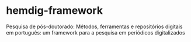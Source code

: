 # hemdig-framework
Pesquisa de pós-doutorado: Métodos, ferramentas e repositórios digitais em português: um framework para a pesquisa em periódicos digitalizados
